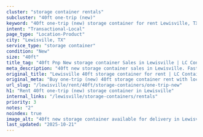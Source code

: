 ```yaml
---
cluster: "storage container rentals"
subcluster: "40ft one-trip (new)"
keyword: "40ft one-trip (new) storage container for rent Lewisville, TX"
intent: "Transactional-Local"
page_type: "Location-Product"
city: "Lewisville, TX"
service_type: "storage container"
condition: "New"
size: "40ft"
title_tag: "40ft Pnp New storage container Sales in Lewisville | LC Container"
meta_description: "40ft new storage container sales in Lewisville. Fast delivery, competitive pricing. Serving storage containers area. Quote ID: RZ0. Call (214) 524-4168 for your free quote today."
original_title: "Lewisville 40ft storage container for rent | LC Container"
original_meta: "Buy one-trip (new) 40ft storage container rent with local delivery in Lewisville, TX. LC Container — local Since 2003. Request a fast quote today."
url_slug: "/lewisville/rent/40ft/storage-containers/one-trip-new"
h1: "Rent 40ft one-trip (new) storage container in Lewisville"
internal_links: "/lewisville/storage-containers/rentals"
priority: 3
notes: "2"
noindex: true
image_alt: "40ft new storage container available for delivery in Lewisville"
last_updated: "2025-10-21"
---
```


<!-- TODO: Add unique city/inventory copy, images, and internal links here. -->
